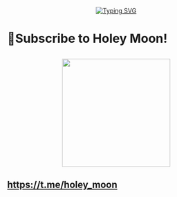 <p align="center">
<a href="https://github.com/jollymate/"><img src="https://readme-typing-svg.demolab.com?font=Fira+Code&pause=1000&color=CA0000&background=000000&center=true&vCenter=true&width=435&lines=Das+leben+ist+ein+kampf" alt="Typing SVG" /></a>
</p>
<h1>🌙Subscribe to Holey Moon!</h1>
<h2 align="center"><img width=250 height=250 src="https://i.imgur.com/4HxBmBv.jpg"></h2>
<h2><a href="https://t.me/holey_moon">https://t.me/holey_moon</a><h2>
